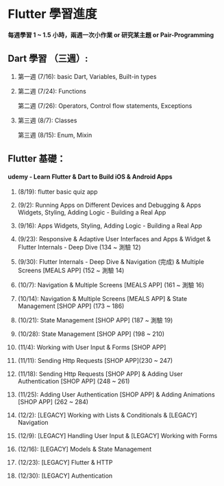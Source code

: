 # Flutter 學習進度
#### 每週學習 1 ~ 1.5 小時，兩週⼀次⼩作業 or 研究某主題 or Pair-Programming 

## Dart 學習 （三週）:
1. 第⼀週 (7/16): basic Dart, Variables, Built-in types
2. 第⼆週 (7/24): Functions

   第⼆週 (7/26): Operators, Control flow statements, Exceptions
3. 第三週 (8/7):  Classes

   第三週 (8/15): Enum, Mixin

## Flutter 基礎：
#### udemy - Learn Flutter & Dart to Build iOS & Android Apps  

1. (8/19): flutter basic quiz app  

2. (9/2): Running Apps on Different Devices and Debugging & Apps Widgets, Styling, Adding Logic - Building a Real
App  

3. (9/16): Apps Widgets, Styling, Adding Logic - Building a Real App  

4. (9/23): Responsive & Adaptive User Interfaces and Apps & Widget & Flutter Internals - Deep Dive (134 ~ 測驗 12)  

5. (9/30): Flutter Internals - Deep Dive & Navigation (完成) & Multiple Screens [MEALS APP] (152 ~ 測驗 14)  

6. (10/7): Navigation & Multiple Screens [MEALS APP] (161 ~ 測驗 16)  

7. (10/14): Navigation & Multiple Screens [MEALS APP] & State Management [SHOP APP] (173 ~ 186)  

9. (10/21): State Management [SHOP APP] (187 ~ 測驗 19)  

10. (10/28): State Management [SHOP APP] (198 ~ 210)  

11. (11/4): Working with User Input & Forms [SHOP APP]

12. (11/11): Sending Http Requests [SHOP APP](230 ~ 247)

13. (11/18): Sending Http Requests [SHOP APP] & Adding User Authentication [SHOP APP] (248 ~ 261)

14. (11/25): Adding User Authentication [SHOP APP] & Adding Animations [SHOP APP] (262 ~ 284)

15. (12/2): [LEGACY] Working with Lists & Conditionals & [LEGACY] Navigation

16. (12/9): [LEGACY] Handling User Input & [LEGACY] Working with Forms

18. (12/16): [LEGACY] Models & State Management

19. (12/23): [LEGACY] Flutter & HTTP

20. (12/30): [LEGACY] Authentication

